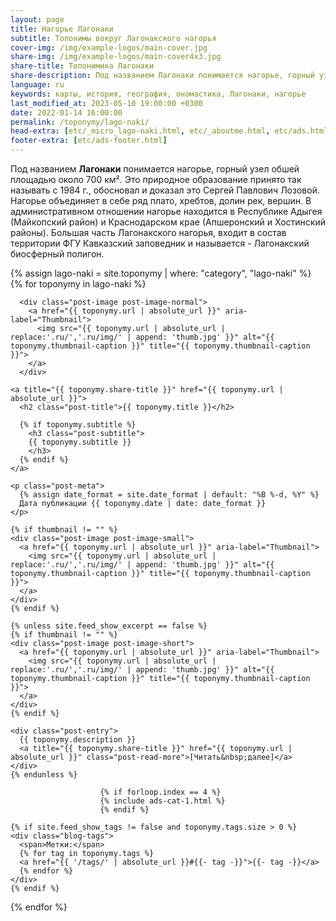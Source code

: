 ```yaml
---
layout: page
title: Нагорье Лагонаки
subtitle: Топонимы вокруг Лагонакского нагорья
cover-img: /img/example-logos/main-cover.jpg
share-img: /img/example-logos/main-cover4x3.jpg
share-title: Топонимика Лагонаки
share-description: Под названием Лагонаки понимается нагорье, горный узел обшей площадью около 700 км². Это природное образование принято так называть с 1984 г.
language: ru
keywords: карты, история, география, ономастика, Лагонаки, нагорье
last_modified_at: 2023-05-10 19:00:00 +0300
date: 2022-01-14 16:00:00
permalink: /toponymy/lago-naki/
head-extra: [etc/_micro_lago-naki.html, etc/_aboutme.html, etc/ads.html]
footer-extra: [etc/ads-footer.html]
---
```

Под названием **Лагонаки** понимается нагорье, горный узел обшей площадью около 700 км². Это природное образование принято так называть с 1984 г., обосновал и доказал это Сергей Павлович Лозовой. Нагорье объединяет в себе ряд плато, хребтов, долин рек, вершин. В административном отношении нагорье находится в Республике Адыгея (Майкопский район) и Краснодарском крае (Апшеронский и Хостинский районы). Большая часть Лагонакского нагорья, входит в состав территории ФГУ Кавказский заповедник и называется - Лагонакский биосферный полигон.

<div class="posts-list">
  {% assign lago-naki = site.toponymy | where: "category", "lago-naki" %}
  {% for toponymy in lago-naki %}
  <article class="post-preview">

  <!--    {%- capture thumbnail -%}
        {% if toponymy.thumbnail-img %}
          {{ toponymy.thumbnail-img }}
        {% elsif toponymy.cover-img %}
          {% if toponymy.cover-img.first %}
            {{ toponymy.cover-img[0].first.first }}
          {% else %}
            {{ toponymy.cover-img }}
          {% endif %}
        {% else %}
        {% endif %}
      {% endcapture %}
      {% assign thumbnail=thumbnail | strip %}

      {% if site.feed_show_excerpt == false %}
      {% if thumbnail != "" %} -->
      <div class="post-image post-image-normal">
        <a href="{{ toponymy.url | absolute_url }}" aria-label="Thumbnail">
          <img src="{{ toponymy.url | absolute_url | replace:'.ru/','.ru/img/' | append: 'thumb.jpg' }}" alt="{{ toponymy.thumbnail-caption }}" title="{{ toponymy.thumbnail-caption }}">
        </a>
      </div>
  <!--    {% endif %}
      {% endif %} -->

    <a title="{{ toponymy.share-title }}" href="{{ toponymy.url | absolute_url }}">
      <h2 class="post-title">{{ toponymy.title }}</h2>

      {% if toponymy.subtitle %}
        <h3 class="post-subtitle">
        {{ toponymy.subtitle }}
        </h3>
      {% endif %}
    </a>

    <p class="post-meta">
      {% assign date_format = site.date_format | default: "%B %-d, %Y" %}
      Дата публикации {{ toponymy.date | date: date_format }}
    </p>

    {% if thumbnail != "" %}
    <div class="post-image post-image-small">
      <a href="{{ toponymy.url | absolute_url }}" aria-label="Thumbnail">
        <img src="{{ toponymy.url | absolute_url | replace:'.ru/','.ru/img/' | append: 'thumb.jpg' }}" alt="{{ toponymy.thumbnail-caption }}" title="{{ toponymy.thumbnail-caption }}">
      </a>
    </div>
    {% endif %}

    {% unless site.feed_show_excerpt == false %}
    {% if thumbnail != "" %}
    <div class="post-image post-image-short">
      <a href="{{ toponymy.url | absolute_url }}" aria-label="Thumbnail">
        <img src="{{ toponymy.url | absolute_url | replace:'.ru/','.ru/img/' | append: 'thumb.jpg' }}" alt="{{ toponymy.thumbnail-caption }}" title="{{ toponymy.thumbnail-caption }}">
      </a>
    </div>
    {% endif %}

    <div class="post-entry">
      {{ toponymy.description }}
      <a title="{{ toponymy.share-title }}" href="{{ toponymy.url | absolute_url }}" class="post-read-more">[Читать&nbsp;далее]</a>
    </div>
    {% endunless %}

                        {% if forloop.index == 4 %}
                        {% include ads-cat-1.html %}
                        {% endif %}

    {% if site.feed_show_tags != false and toponymy.tags.size > 0 %}
    <div class="blog-tags">
      <span>Метки:</span>
      {% for tag in toponymy.tags %}
      <a href="{{ '/tags/' | absolute_url }}#{{- tag -}}">{{- tag -}}</a>
      {% endfor %}
    </div>
    {% endif %}

   </article>
  {% endfor %}
</div>
